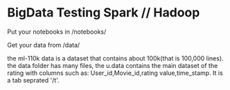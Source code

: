 # BigData Testing Spark // Hadoop 

Put your notebooks in /notebooks/

Get your data from /data/

the ml-110k data is a dataset that contains about 100k(that is 100,000 lines). the data folder has many files, the u.data contains the main dataset of the rating with columns such as: User_id,Movie_id,rating value,time_stamp. It is a tab seprated '/t'.
